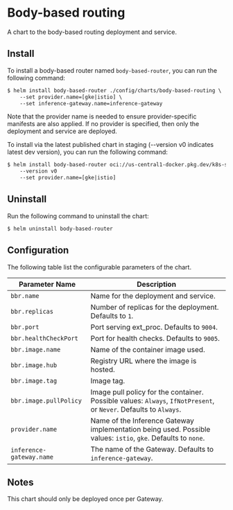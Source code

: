 # Body-based routing

A chart to the body-based routing deployment and service.


## Install

To install a body-based router named `body-based-router`, you can run the following command:

```txt
$ helm install body-based-router ./config/charts/body-based-routing \
    --set provider.name=[gke|istio] \
    --set inference-gateway.name=inference-gateway
```

Note that the provider name is needed to ensure provider-specific manifests are also applied. If no provider is specified, then only
the deployment and service are deployed.

To install via the latest published chart in staging  (--version v0 indicates latest dev version), you can run the following command:

```txt
$ helm install body-based-router oci://us-central1-docker.pkg.dev/k8s-staging-images/gateway-api-inference-extension/charts/body-based-router \ 
    --version v0
    --set provider.name=[gke|istio]
```

## Uninstall

Run the following command to uninstall the chart:

```txt
$ helm uninstall body-based-router
```

## Configuration

The following table list the configurable parameters of the chart.

| **Parameter Name**                          | **Description**                                                                                    |
|---------------------------------------------|----------------------------------------------------------------------------------------------------|
| `bbr.name`                   | Name for the deployment and service.                                                                              |
| `bbr.replicas`               | Number of replicas for the deployment. Defaults to `1`.                                                           |
| `bbr.port`                   | Port serving ext_proc. Defaults to `9004`.                                                                        |
| `bbr.healthCheckPort`        | Port for health checks. Defaults to `9005`.                                                                       |
| `bbr.image.name`             | Name of the container image used.                                                                                 |
| `bbr.image.hub`              | Registry URL where the image is hosted.                                                                           | 
| `bbr.image.tag`              | Image tag.                                                                                                        |
| `bbr.image.pullPolicy`       | Image pull policy for the container. Possible values: `Always`, `IfNotPresent`, or `Never`. Defaults to `Always`. |
| `provider.name`              | Name of the Inference Gateway implementation being used. Possible values: `istio`, `gke`. Defaults to `none`.     |
| `inference-gateway.name`     | The name of the Gateway. Defaults to `inference-gateway`.                                                         |                        

## Notes

This chart should only be deployed once per Gateway.